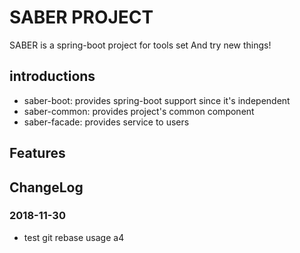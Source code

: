 # SABER PROJECT

SABER is a spring-boot project for tools set And try new things!

## introductions
- saber-boot: provides spring-boot support since it's independent
- saber-common: provides project's common component
- saber-facade: provides service to users

## Features

## ChangeLog

### 2018-11-30
- test git rebase usage a4

